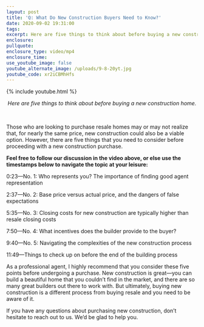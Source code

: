 ```yaml
---
layout: post
title: 'Q: What Do New Construction Buyers Need to Know?'
date: 2020-09-02 19:31:00
tags:
excerpt: Here are five things to think about before buying a new construction home.
enclosure:
pullquote:
enclosure_type: video/mp4
enclosure_time:
use_youtube_image: false
youtube_alternate_image: /uploads/9-8-20yt.jpg
youtube_code: xr2iCBMhHfs
---
```


{% include youtube.html %}

<center><em>Here are five things to think about before buying a new construction home.</em></center>

&nbsp;

Those who are looking to purchase resale homes may or may not realize that, for nearly the same price, new construction could also be a viable option. However, there are five things that you need to consider before proceeding with a new construction purchase.

**Feel free to follow our discussion in the video above, or else use the timestamps below to navigate the topic at your leisure:**

0:23—No. 1: Who represents you? The importance of finding good agent representation

2:37—No. 2: Base price versus actual price, and the dangers of false expectations

5:35—No. 3: Closing costs for new construction are typically higher than resale closing costs

7:50—No. 4: What incentives does the builder provide to the buyer?

9:40—No. 5: Navigating the complexities of the new construction process

11:49—Things to check up on before the end of the building process

As a professional agent, I highly recommend that you consider these five points before undergoing a purchase. New construction is great—you can build a beautiful home that you couldn’t find in the market, and there are so many great builders out there to work with. But ultimately, buying new construction is a different process from buying resale and you need to be aware of it.

If you have any questions about purchasing new construction, don’t hesitate to reach out to us. We’d be glad to help you.